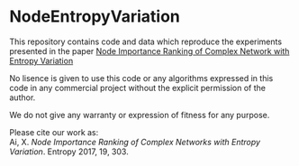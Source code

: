 # NodeEntropyVariation

This repository contains code and data which reproduce the experiments presented in the paper [Node Importance Ranking of Complex Network with Entropy Variation](http://www.mdpi.com/1099-4300/19/7/303)

No lisence is given to use this code or any algorithms expressed in this code in any commercial project without the explicit permission of the author. 

We do not give any warranty or expression of fitness for any purpose.

Please cite our work as: <br>
Ai, X.	*Node Importance Ranking of Complex Networks with Entropy Variation*. Entropy 2017, 19, 303.
